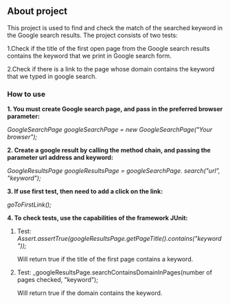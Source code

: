 ## About project
This project is used to find and check the match of the searched keyword in the Google search results.
The project consists of two tests:

1.Check if the title of the first open page from the Google search results contains the keyword that we print in Google search form.

2.Check if there is a link to the page whose domain contains the keyword that we typed in google search.

### How to use
**1. You must create Google search page, and pass in the preferred browser parameter:**
   
_GoogleSearchPage googleSearchPage = new GoogleSearchPage("Your browser");_

**2. Create a google result by calling the method chain, and passing the parameter url address and keyword:**

_GoogleResultsPage googleResultsPage = googleSearchPage.
search("url", "keyword");_

**3. If use first test, then need to add a click on the link:**

_goToFirstLink();_

**4. To check tests, use the capabilities of the framework JUnit:**

1. Test:
   _Assert.assertTrue(googleResultsPage.getPageTitle().contains("keyword"));_
   
   Will return true if the title of the first page contains a keyword.

2. Test:
   _googleResultsPage.searchContainsDomainInPages(number of pages checked, "keyword");
   
   Will return true if the domain contains the keyword.
   
